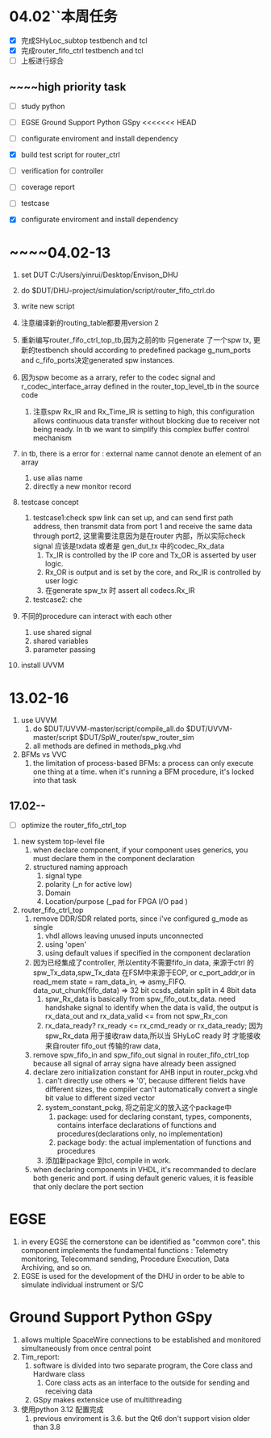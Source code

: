 # 04.02``本周任务

* [X]  完成SHyLoc_subtop testbench and tcl
* [X]  完成router_fifo_ctrl testbench and tcl
* [ ]  上板进行综合

## ~~~~high priority task

* [ ]  study python
* [ ]  EGSE Ground Support Python GSpy
  <<<<<<< HEAD

  * [ ]  configurate enviroment and install dependency
* [X]  build test script for router_ctrl
* [ ]  verification for controller

  * [ ]  coverage report
  * [ ]  testcase
* [X]  configurate enviroment and install dependency

# ~~~~04.02-13

1. set DUT C:/Users/yinrui/Desktop/Envison_DHU
2. do $DUT/DHU-project/simulation/script/router_fifo_ctrl.do
3. write new script
4. 注意编译新的routing_table都要用version 2
5. 重新编写router_fifo_ctrl_top_tb,因为之前的tb 只generate 了一个spw tx, 更新的testbench should according to predefined package g_num_ports and c_fifo_ports决定generated spw instances.
6. 因为spw become as a arrary, refer to the codec signal and r_codec_interface_array defined in the router_top_level_tb in the source code

   1. 注意spw Rx_IR and Rx_Time_IR is setting to high, this configuration allows continuous data transfer without blocking due to receiver not being ready. In tb we want to simplify this complex buffer control mechanism
7. in tb, there is a error for : external name cannot denote an element of an array

   1. use alias name
   2. directly a new monitor record
8. testcase concept

   1. testcase1:check spw link can set up, and can send first path address, then transmit data from port 1 and receive the same data through port2, 这里需要注意因为是在router 内部，所以实际check signal 应该是txdata 或者是 gen_dut_tx 中的codec_Rx_data
      1. Tx\_IR is controlled by the IP core and Tx\_OR is asserted by user logic.
      2. Rx_OR is output and is set by the core, and Rx_IR is controlled by user logic
      3. 在generate spw_tx 时 assert all codecs.Rx_IR
   2. testcase2: che
9. 不同的procedure can interact with each other

   1. use shared signal
   2. shared variables
   3. parameter passing
10. install UVVM

# 13.02-16

1. use UVVM
   1. do $DUT/UVVM-master/script/compile_all.do $DUT/UVVM-master/script $DUT/SpW_router/spw_router_sim
   2. all methods are defined in methods_pkg.vhd
2. BFMs vs VVC
   1. the limitation of process-based BFMs: a process can only execute one thing at a time. when it's running a BFM procedure, it's locked into that task

## 17.02--

* [ ]  optimize the router_fifo_ctrl_top

1. new system top-level file
   1. when declare component, if your component uses generics, you must declare them in the component declaration
   2. structured naming approach
      1. signal type
      2. polarity (_n for active low)
      3. Domain
      4. Location/purpose (_pad for FPGA I/O pad )
2. router_fifo_ctrl_top
   1. remove DDR/SDR related ports, since i've configured g_mode as single
      1. vhdl allows leaving unused inputs unconnected
      2. using 'open'
      3. using default values if specified in the component declaration
   2. 因为已经集成了controller, 所以entity不需要fifo_in data, 来源于ctrl 的spw_Tx_data,spw_Tx_data 在FSM中来源于EOP, or c_port_addr,or in read_mem state = ram_data_in, => asmy_FIFO. data_out_chunk(fifo_data) => 32 bit ccsds_datain split in 4 8bit data
      1. spw_Rx_data is basically from spw_fifo_out.tx_data. need handshake signal to identify when the data is valid, the output is rx_data_out and rx_data_valid <= from not spw_Rx_con
      2. rx_data_ready? rx_ready 	<= rx_cmd_ready or rx_data_ready;  因为spw_Rx_data 用于接收raw data,所以当 SHyLoC ready 时 才能接收来自router fifo_out 传输的raw data,
   3. remove spw_fifo_in and spw_fifo_out signal in router_fifo_ctrl_top because all signal of array signa have already been assigned
   4. declare zero initialization constant for AHB input in router_pckg.vhd
      1. can't directly use others => '0', because different fields have different sizes, the compiler can't automatically convert a single bit value to different sized vector
      2. system_constant_pckg, 将之前定义的放入这个package中
         1. package: used for declaring constant, types, components, contains interface declarations of functions and procedures(declarations only, no implementation)
         2. package body: the actual implementation of functions and procedures
      3. 添加新package 到tcl, compile in work.
   5. when declaring components in VHDL, it's recommanded to declare both generic and port. if using default generic values, it is feasible that only declare the port section

# EGSE

1. in every EGSE the cornerstone can be identified as "common core". this component implements the fundamental functions : Telemetry monitoring, Telecommand sending, Procedure Execution, Data Archiving, and so on.
2. EGSE is used for the development of the DHU in order to be able to simulate individual instrument or S/C

# Ground Support Python GSpy

1. allows multiple SpaceWire connections to be established and monitored simultaneously from once central point
2. Tim_report:
   1. software is divided into two separate program, the Core class and Hardware class
      1. Core class acts as an interface to the outside for sending and receiving data
   2. GSpy makes extensice use of multithreading
3. 使用python 3.12 配置完成
   1. previous enviroment is 3.6. but the Qt6 don't support vision older than 3.8
